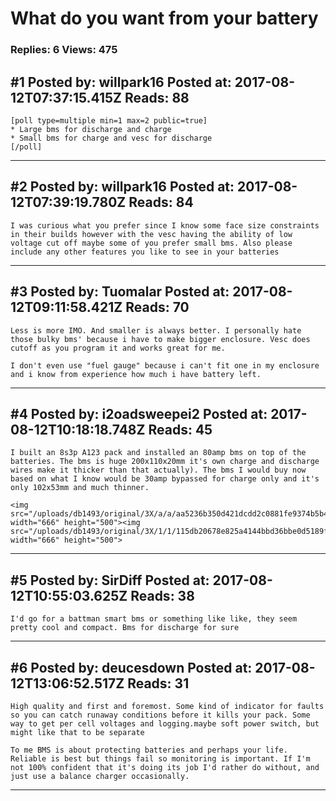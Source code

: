 # What do you want from your battery

### Replies: 6 Views: 475

## \#1 Posted by: willpark16 Posted at: 2017-08-12T07:37:15.415Z Reads: 88

```
[poll type=multiple min=1 max=2 public=true]
* Large bms for discharge and charge
* Small bms for charge and vesc for discharge 
[/poll]
```

---
## \#2 Posted by: willpark16 Posted at: 2017-08-12T07:39:19.780Z Reads: 84

```
I was curious what you prefer since I know some face size constraints in their builds however with the vesc having the ability of low voltage cut off maybe some of you prefer small bms. Also please include any other features you like to see in your batteries
```

---
## \#3 Posted by: Tuomalar Posted at: 2017-08-12T09:11:58.421Z Reads: 70

```
Less is more IMO. And smaller is always better. I personally hate those bulky bms' because i have to make bigger enclosure. Vesc does cutoff as you program it and works great for me. 

I don't even use "fuel gauge" because i can't fit one in my enclosure and i know from experience how much i have battery left.
```

---
## \#4 Posted by: i2oadsweepei2 Posted at: 2017-08-12T10:18:18.748Z Reads: 45

```
I built an 8s3p A123 pack and installed an 80amp bms on top of the batteries. The bms is huge 200x110x20mm it's own charge and discharge wires make it thicker than that actually). The bms I would buy now based on what I know would be 30amp bypassed for charge only and it's only 102x53mm and much thinner.

<img src="/uploads/db1493/original/3X/a/a/aa5236b350d421dcdd2c0881fe9374b5b4bc7b4f.JPG" width="666" height="500"><img src="/uploads/db1493/original/3X/1/1/115db20678e825a4144bbd36bbe0d5189f58642e.JPG" width="666" height="500">
```

---
## \#5 Posted by: SirDiff Posted at: 2017-08-12T10:55:03.625Z Reads: 38

```
I'd go for a battman smart bms or something like like, they seem pretty cool and compact. Bms for discharge for sure
```

---
## \#6 Posted by: deucesdown Posted at: 2017-08-12T13:06:52.517Z Reads: 31

```
High quality and first and foremost. Some kind of indicator for faults so you can catch runaway conditions before it kills your pack. Some way to get per cell voltages and logging.maybe soft power switch, but might like that to be separate 

To me BMS is about protecting batteries and perhaps your life. Reliable is best but things fail so monitoring is important. If I'm not 100% confident that it's doing its job I'd rather do without, and just use a balance charger occasionally.
```

---
